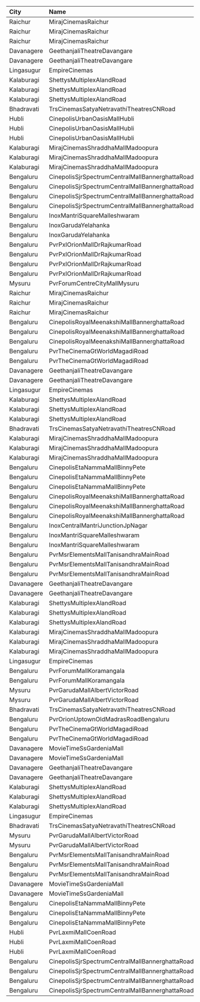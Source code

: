 | City       | Name                                            | Language |  Time | Type        | Price | Capacity | Booked |
| :--------- | :---------------------------------------------- | :------- | ----: | :---------- | ----: | -------: | -----: |
| Raichur    | MirajCinemasRaichur                             | Kannada  | 09:40 | Silver      |  140₹ |       15 |      0 |
| Raichur    | MirajCinemasRaichur                             | Kannada  | 09:40 | Executive   |  160₹ |       45 |      0 |
| Raichur    | MirajCinemasRaichur                             | Kannada  | 09:40 | Gold        |  180₹ |       30 |      0 |
| Davanagere | GeethanjaliTheatreDavangare                     | Kannada  | 10:30 | Balcony     |  150₹ |      184 |    100 |
| Davanagere | GeethanjaliTheatreDavangare                     | Kannada  | 10:30 | SecondClass |  100₹ |      198 |    198 |
| Lingasugur | EmpireCinemas                                   | Kannada  | 11:00 | FirstClass  |   80₹ |      302 |    202 |
| Kalaburagi | ShettysMultiplexAlandRoad                       | Kannada  | 11:00 | Platinum    |  180₹ |       62 |     45 |
| Kalaburagi | ShettysMultiplexAlandRoad                       | Kannada  | 11:00 | Gold        |  130₹ |      262 |    186 |
| Kalaburagi | ShettysMultiplexAlandRoad                       | Kannada  | 11:00 | Silver      |  100₹ |      294 |    195 |
| Bhadravati | TrsCinemasSatyaNetravathiTheatresCNRoad         | Kannada  | 11:30 | GoldClass   |  120₹ |      175 |    114 |
| Hubli      | CinepolisUrbanOasisMallHubli                    | Kannada  | 11:45 | Normal      |  150₹ |       36 |     18 |
| Hubli      | CinepolisUrbanOasisMallHubli                    | Kannada  | 11:45 | Executive   |  150₹ |      178 |     89 |
| Hubli      | CinepolisUrbanOasisMallHubli                    | Kannada  | 11:45 | Premium     |  150₹ |       70 |     35 |
| Kalaburagi | MirajCinemasShraddhaMallMadoopura               | Kannada  | 12:00 | Special     |  130₹ |       80 |     44 |
| Kalaburagi | MirajCinemasShraddhaMallMadoopura               | Kannada  | 12:00 | Executive   |  150₹ |      192 |     96 |
| Kalaburagi | MirajCinemasShraddhaMallMadoopura               | Kannada  | 12:00 | Gold        |  320₹ |       10 |      5 |
| Bengaluru  | CinepolisSjrSpectrumCentralMallBannerghattaRoad | Kannada  | 12:10 | Normal      |  110₹ |       21 |      2 |
| Bengaluru  | CinepolisSjrSpectrumCentralMallBannerghattaRoad | Kannada  | 12:10 | Executive   |  110₹ |       40 |      0 |
| Bengaluru  | CinepolisSjrSpectrumCentralMallBannerghattaRoad | Kannada  | 12:10 | Premium     |  110₹ |       33 |      0 |
| Bengaluru  | CinepolisSjrSpectrumCentralMallBannerghattaRoad | Kannada  | 12:10 | Vip         |  230₹ |        6 |      3 |
| Bengaluru  | InoxMantriSquareMalleshwaram                    | Kannada  | 12:20 | Club        |  130₹ |      118 |      0 |
| Bengaluru  | InoxGarudaYelahanka                             | Kannada  | 12:25 | Club        |  170₹ |       52 |      0 |
| Bengaluru  | InoxGarudaYelahanka                             | Kannada  | 12:25 | Executive   |  160₹ |       35 |      0 |
| Bengaluru  | PvrPxlOrionMallDrRajkumarRoad                   | Kannada  | 12:25 | Lounger     |  150₹ |        5 |      0 |
| Bengaluru  | PvrPxlOrionMallDrRajkumarRoad                   | Kannada  | 12:25 | Classic     |  140₹ |      104 |      9 |
| Bengaluru  | PvrPxlOrionMallDrRajkumarRoad                   | Kannada  | 12:25 | Prime       |  160₹ |       39 |     13 |
| Bengaluru  | PvrPxlOrionMallDrRajkumarRoad                   | Kannada  | 12:25 | Recliner    |  220₹ |       17 |     10 |
| Mysuru     | PvrForumCentreCityMallMysuru                    | Kannada  | 12:30 | Classic     |  110₹ |       76 |      4 |
| Raichur    | MirajCinemasRaichur                             | Kannada  | 12:30 | Silver      |  140₹ |       15 |      0 |
| Raichur    | MirajCinemasRaichur                             | Kannada  | 12:30 | Executive   |  160₹ |       45 |      0 |
| Raichur    | MirajCinemasRaichur                             | Kannada  | 12:30 | Gold        |  180₹ |       30 |      0 |
| Bengaluru  | CinepolisRoyalMeenakshiMallBannerghattaRoad     | Kannada  | 12:30 | Normal      |  110₹ |       16 |      0 |
| Bengaluru  | CinepolisRoyalMeenakshiMallBannerghattaRoad     | Kannada  | 12:30 | Executive   |  110₹ |       43 |      0 |
| Bengaluru  | CinepolisRoyalMeenakshiMallBannerghattaRoad     | Kannada  | 12:30 | Premium     |  110₹ |       25 |      5 |
| Bengaluru  | PvrTheCinemaGtWorldMagadiRoad                   | Kannada  | 12:45 | Classic     |  112₹ |      110 |      0 |
| Bengaluru  | PvrTheCinemaGtWorldMagadiRoad                   | Kannada  | 12:45 | Recliner    |  200₹ |        6 |      0 |
| Davanagere | GeethanjaliTheatreDavangare                     | Kannada  | 13:30 | Balcony     |  150₹ |      184 |    100 |
| Davanagere | GeethanjaliTheatreDavangare                     | Kannada  | 13:30 | SecondClass |  100₹ |      198 |    198 |
| Lingasugur | EmpireCinemas                                   | Kannada  | 14:00 | FirstClass  |   80₹ |      302 |    202 |
| Kalaburagi | ShettysMultiplexAlandRoad                       | Kannada  | 14:00 | Platinum    |  180₹ |       62 |     45 |
| Kalaburagi | ShettysMultiplexAlandRoad                       | Kannada  | 14:00 | Gold        |  130₹ |      262 |    186 |
| Kalaburagi | ShettysMultiplexAlandRoad                       | Kannada  | 14:00 | Silver      |  100₹ |      294 |    195 |
| Bhadravati | TrsCinemasSatyaNetravathiTheatresCNRoad         | Kannada  | 14:30 | GoldClass   |  120₹ |      175 |    114 |
| Kalaburagi | MirajCinemasShraddhaMallMadoopura               | Kannada  | 14:45 | Special     |  130₹ |       80 |     40 |
| Kalaburagi | MirajCinemasShraddhaMallMadoopura               | Kannada  | 14:45 | Executive   |  150₹ |      192 |     96 |
| Kalaburagi | MirajCinemasShraddhaMallMadoopura               | Kannada  | 14:45 | Gold        |  320₹ |       10 |      5 |
| Bengaluru  | CinepolisEtaNammaMallBinnyPete                  | Kannada  | 14:55 | Normal      |  110₹ |        5 |      0 |
| Bengaluru  | CinepolisEtaNammaMallBinnyPete                  | Kannada  | 14:55 | Executive   |  110₹ |       40 |      0 |
| Bengaluru  | CinepolisEtaNammaMallBinnyPete                  | Kannada  | 14:55 | Premium     |  110₹ |       26 |      0 |
| Bengaluru  | CinepolisRoyalMeenakshiMallBannerghattaRoad     | Kannada  | 15:00 | Normal      |  130₹ |       24 |     12 |
| Bengaluru  | CinepolisRoyalMeenakshiMallBannerghattaRoad     | Kannada  | 15:00 | Executive   |  130₹ |       52 |     29 |
| Bengaluru  | CinepolisRoyalMeenakshiMallBannerghattaRoad     | Kannada  | 15:00 | Premium     |  130₹ |       40 |     23 |
| Bengaluru  | InoxCentralMantriJunctionJpNagar                | Kannada  | 15:10 | Club        |  140₹ |      107 |      0 |
| Bengaluru  | InoxMantriSquareMalleshwaram                    | Kannada  | 15:10 | Club        |  170₹ |      123 |      0 |
| Bengaluru  | InoxMantriSquareMalleshwaram                    | Kannada  | 15:10 | Royal       |  260₹ |        2 |      0 |
| Bengaluru  | PvrMsrElementsMallTanisandhraMainRoad           | Kannada  | 15:35 | Classic     |  112₹ |       83 |     10 |
| Bengaluru  | PvrMsrElementsMallTanisandhraMainRoad           | Kannada  | 15:35 | Prime       |  140₹ |       11 |      0 |
| Bengaluru  | PvrMsrElementsMallTanisandhraMainRoad           | Kannada  | 15:35 | Recliner    |  240₹ |        7 |      5 |
| Davanagere | GeethanjaliTheatreDavangare                     | Kannada  | 16:30 | Balcony     |  150₹ |      184 |    100 |
| Davanagere | GeethanjaliTheatreDavangare                     | Kannada  | 16:30 | SecondClass |  100₹ |      198 |    198 |
| Kalaburagi | ShettysMultiplexAlandRoad                       | Kannada  | 17:00 | Platinum    |  180₹ |       62 |     45 |
| Kalaburagi | ShettysMultiplexAlandRoad                       | Kannada  | 17:00 | Gold        |  130₹ |      262 |    186 |
| Kalaburagi | ShettysMultiplexAlandRoad                       | Kannada  | 17:00 | Silver      |  100₹ |      294 |    195 |
| Kalaburagi | MirajCinemasShraddhaMallMadoopura               | Kannada  | 17:30 | Special     |  130₹ |       80 |     40 |
| Kalaburagi | MirajCinemasShraddhaMallMadoopura               | Kannada  | 17:30 | Executive   |  150₹ |      192 |     96 |
| Kalaburagi | MirajCinemasShraddhaMallMadoopura               | Kannada  | 17:30 | Gold        |  320₹ |       10 |      5 |
| Lingasugur | EmpireCinemas                                   | Kannada  | 18:00 | FirstClass  |   80₹ |      302 |    202 |
| Bengaluru  | PvrForumMallKoramangala                         | Kannada  | 18:20 | Classic     |  200₹ |       83 |      4 |
| Bengaluru  | PvrForumMallKoramangala                         | Kannada  | 18:20 | Recliner    |  300₹ |        6 |      0 |
| Mysuru     | PvrGarudaMallAlbertVictorRoad                   | Kannada  | 18:30 | Classic     |  100₹ |      120 |      5 |
| Mysuru     | PvrGarudaMallAlbertVictorRoad                   | Kannada  | 18:30 | Prime       |  130₹ |       11 |      2 |
| Bhadravati | TrsCinemasSatyaNetravathiTheatresCNRoad         | Kannada  | 18:30 | GoldClass   |  120₹ |      175 |    114 |
| Bengaluru  | PvrOrionUptownOldMadrasRoadBengaluru            | Kannada  | 18:40 | Classic     |  200₹ |       64 |      5 |
| Bengaluru  | PvrTheCinemaGtWorldMagadiRoad                   | Kannada  | 18:45 | Classic     |  160₹ |      110 |      0 |
| Bengaluru  | PvrTheCinemaGtWorldMagadiRoad                   | Kannada  | 18:45 | Recliner    |  250₹ |        6 |      0 |
| Davanagere | MovieTimeSsGardeniaMall                         | Kannada  | 19:00 | Premier     |  100₹ |      160 |     99 |
| Davanagere | MovieTimeSsGardeniaMall                         | Kannada  | 19:00 | Gold        |  130₹ |       41 |     26 |
| Davanagere | GeethanjaliTheatreDavangare                     | Kannada  | 19:30 | Balcony     |  150₹ |      184 |    100 |
| Davanagere | GeethanjaliTheatreDavangare                     | Kannada  | 19:30 | SecondClass |  100₹ |      198 |    198 |
| Kalaburagi | ShettysMultiplexAlandRoad                       | Kannada  | 20:00 | Platinum    |  180₹ |       62 |     45 |
| Kalaburagi | ShettysMultiplexAlandRoad                       | Kannada  | 20:00 | Gold        |  130₹ |      262 |    186 |
| Kalaburagi | ShettysMultiplexAlandRoad                       | Kannada  | 20:00 | Silver      |  100₹ |      294 |    195 |
| Lingasugur | EmpireCinemas                                   | Kannada  | 21:00 | FirstClass  |   80₹ |      302 |    202 |
| Bhadravati | TrsCinemasSatyaNetravathiTheatresCNRoad         | Kannada  | 21:00 | GoldClass   |  120₹ |      175 |    114 |
| Mysuru     | PvrGarudaMallAlbertVictorRoad                   | Kannada  | 21:20 | Classic     |  130₹ |      120 |      4 |
| Mysuru     | PvrGarudaMallAlbertVictorRoad                   | Kannada  | 21:20 | Prime       |  160₹ |       11 |      0 |
| Bengaluru  | PvrMsrElementsMallTanisandhraMainRoad           | Kannada  | 21:20 | Classic     |  170₹ |       48 |      5 |
| Bengaluru  | PvrMsrElementsMallTanisandhraMainRoad           | Kannada  | 21:20 | Prime       |  190₹ |       10 |      0 |
| Bengaluru  | PvrMsrElementsMallTanisandhraMainRoad           | Kannada  | 21:20 | Recliner    |  270₹ |        5 |      0 |
| Davanagere | MovieTimeSsGardeniaMall                         | Kannada  | 21:30 | Premier     |  100₹ |      160 |     88 |
| Davanagere | MovieTimeSsGardeniaMall                         | Kannada  | 21:30 | Gold        |  130₹ |       41 |     21 |
| Bengaluru  | CinepolisEtaNammaMallBinnyPete                  | Kannada  | 21:30 | Normal      |  160₹ |        5 |      0 |
| Bengaluru  | CinepolisEtaNammaMallBinnyPete                  | Kannada  | 21:30 | Executive   |  160₹ |       41 |      0 |
| Bengaluru  | CinepolisEtaNammaMallBinnyPete                  | Kannada  | 21:30 | Premium     |  160₹ |       23 |      4 |
| Hubli      | PvrLaxmiMallCoenRoad                            | Kannada  | 21:35 | Classic     |  110₹ |       36 |      0 |
| Hubli      | PvrLaxmiMallCoenRoad                            | Kannada  | 21:35 | Prime       |  210₹ |        6 |      0 |
| Hubli      | PvrLaxmiMallCoenRoad                            | Kannada  | 21:35 | ClassicPlus |  110₹ |       72 |      0 |
| Bengaluru  | CinepolisSjrSpectrumCentralMallBannerghattaRoad | Kannada  | 22:00 | Normal      |  120₹ |       15 |      0 |
| Bengaluru  | CinepolisSjrSpectrumCentralMallBannerghattaRoad | Kannada  | 22:00 | Executive   |  120₹ |       31 |      0 |
| Bengaluru  | CinepolisSjrSpectrumCentralMallBannerghattaRoad | Kannada  | 22:00 | Premium     |  120₹ |       27 |      6 |
| Bengaluru  | CinepolisSjrSpectrumCentralMallBannerghattaRoad | Kannada  | 22:00 | Vip         |  200₹ |        6 |      0 |
